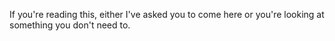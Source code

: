 If you're reading this, either I've asked you to come here or you're looking at something you don't need to.
